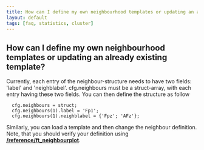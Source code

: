 ```yaml
---
title: How can I define my own neighbourhood templates or updating an already existing template?
layout: default
tags: [faq, statistics, cluster]
---
```


## How can I define my own neighbourhood templates or updating an already existing template?

Currently, each entry of the neighbour-structure needs to have two fields: 'label' and 'neighblabel'. cfg.neighbours must be a struct-array, with each entry having these two fields. You can then define the structure as follow

	  cfg.neighbours = struct;
	  cfg.neighbours(1).label = 'Fp1';
	  cfg.neighbours(1).neighblabel = {'Fpz'; 'AFz'};

Similarly, you can load a template and then change the neighbour definition. Note, that you should verify your definition using **[/reference/ft_neighbourplot](/reference/ft_neighbourplot)**. 

